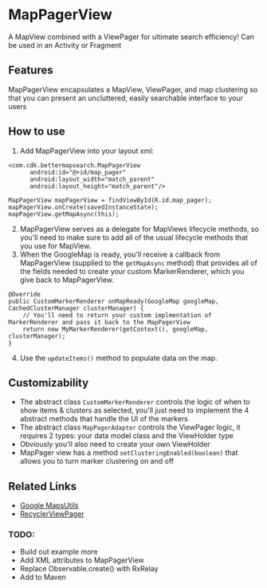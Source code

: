 # MapPagerView

A MapView combined with a ViewPager for ultimate search efficiency! Can be used in an Activity or Fragment

## Features
MapPagerView encapsulates a MapView, ViewPager, and map clustering so that you can present an uncluttered, easily searchable interface to your users

## How to use
1. Add MapPagerView into your layout xml:

  ```
  <com.cdk.bettermapsearch.MapPagerView
        android:id="@+id/map_pager"
        android:layout_width="match_parent"
        android:layout_height="match_parent"/>
```
  ```
  MapPagerView mapPagerView = findViewById(R.id.map_pager);
  mapPagerView.onCreate(savedInstanceState);
  mapPagerView.getMapAsync(this);
  ```
2. MapPagerView serves as a delegate for MapViews lifecycle methods, so you'll need to make sure to add all of the usual lifecycle methods that you use for MapView.
3. When the GoogleMap is ready, you'll receive a callback from MapPagerView (supplied to the `getMapAsync` method) that provides all of the fields needed to create your custom MarkerRenderer, which you give back to MapPagerView.

```
@Override
public CustomMarkerRenderer onMapReady(GoogleMap googleMap, CachedClusterManager clusterManager) {
    // You'll need to return your custom implmentation of MarkerRenderer and pass it back to the MapPagerView
    return new MyMarkerRenderer(getContext(), googleMap, clusterManager);
}
```

4. Use the `updateItems()` method to populate data on the map.

## Customizability
* The abstract class `CustomMarkerRenderer` controls the logic of when to show items & clusters as selected, you'll just need to implement the 4 abstract methods that handle the UI of the markers
* The abstract class `MapPagerAdapter` controls the ViewPager logic, it requires 2 types: your data model class and the ViewHolder type
* Obviously you'll also need to create your own ViewHolder
* MapPager view has a method `setClusteringEnabled(boolean)` that allows you to turn marker clustering on and off

## Related Links
* [Google MapsUtils](https://developers.google.com/maps/documentation/android-api/utility/)
* [RecyclerViewPager](https://github.com/lsjwzh/RecyclerViewPager)

### TODO: 
- Build out example more
- Add XML attributes to MapPagerView
- Replace Observable.create() with RxRelay
- Add to Maven
